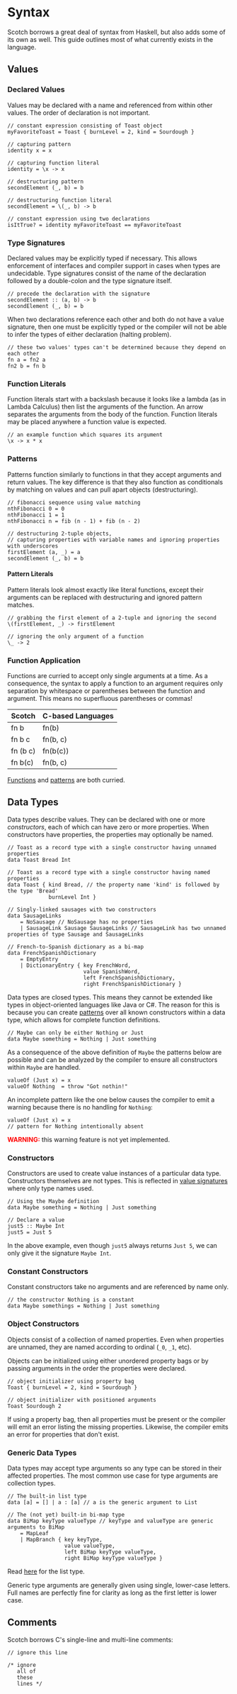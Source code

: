 # Syntax

Scotch borrows a great deal of syntax from Haskell, but also adds some of its
own as well. This guide outlines most of what currently exists in the language.

## Values

### Declared Values

Values may be declared with a name and referenced from within other values. The
order of declaration is not important.

```
// constant expression consisting of Toast object
myFavoriteToast = Toast { burnLevel = 2, kind = Sourdough }

// capturing pattern
identity x = x

// capturing function literal
identity = \x -> x

// destructuring pattern
secondElement (_, b) = b

// destructuring function literal
secondElement = \(_, b) -> b

// constant expression using two declarations
isItTrue? = identity myFavoriteToast == myFavoriteToast
```

### Type Signatures

Declared values may be explicitly typed if necessary. This allows enforcement of
interfaces and compiler support in cases when types are undecidable. Type signatures
consist of the name of the declaration followed by a double-colon and the type
signature itself.

```
// precede the declaration with the signature
secondElement :: (a, b) -> b
secondElement (_, b) = b
```

When two declarations reference each other and both do not have a value signature,
then one must be explicitly typed or the compiler will not be able to infer the types
of either declaration (halting problem).

```
// these two values' types can't be determined because they depend on each other
fn a = fn2 a
fn2 b = fn b
```

### Function Literals

Function literals start with a backslash because it looks like a lambda (as in
Lambda Calculus) then list the arguments of the function. An arrow separates
the arguments from the body of the function. Function literals may be placed
anywhere a function value is expected.

```
// an example function which squares its argument
\x -> x * x
```

### Patterns

Patterns function similarly to functions in that they accept arguments and return
values. The key difference is that they also function as conditionals by matching
on values and can pull apart objects (destructuring).

```
// fibonacci sequence using value matching
nthFibonacci 0 = 0
nthFibonacci 1 = 1
nthFibonacci n = fib (n - 1) + fib (n - 2)

// destructuring 2-tuple objects,
// capturing properties with variable names and ignoring properties with underscores
firstElement (a, _) = a
secondElement (_, b) = b
```

#### Pattern Literals

Pattern literals look almost exactly like literal functions, except their arguments
can be replaced with destructuring and ignored pattern matches.

```
// grabbing the first element of a 2-tuple and ignoring the second
\(firstElement, _) -> firstElement

// ignoring the only argument of a function
\_ -> 2
```

### Function Application

Functions are curried to accept only single arguments at a time. As a consequence,
the syntax to apply a function to an argument requires only separation by whitespace
or parentheses between the function and argument. This means no superfluous parentheses
or commas!

| Scotch   | C-based Languages |
|----------|-------------------|
| fn b     | fn(b)             |
| fn b c   | fn(b, c)          |
| fn (b c) | fn(b(c))          |
| fn b(c)  | fn(b, c)          |

[Functions](#syntax-values-function-literals) and [patterns](#syntax-values-patterns) are both curried.

## Data Types

Data types describe values. They can be declared with one or more *constructors*,
each of which can have zero or more properties. When constructors have properties,
the properties may optionally be named.

```
// Toast as a record type with a single constructor having unnamed properties
data Toast Bread Int

// Toast as a record type with a single constructor having named properties
data Toast { kind Bread, // the property name 'kind' is followed by the type 'Bread'
             burnLevel Int }

// Singly-linked sausages with two constructors
data SausageLinks
    = NoSausage // NoSausage has no properties
    | SausageLink Sausage SausageLinks // SausageLink has two unnamed properties of type Sausage and SausageLinks

// French-to-Spanish dictionary as a bi-map
data FrenchSpanishDictionary
    = EmptyEntry
    | DictionaryEntry { key FrenchWord,
                        value SpanishWord,
                        left FrenchSpanishDictionary,
                        right FrenchSpanishDictionary }
```

Data types are closed types. This means they cannot be extended like types in
object-oriented languages like Java or C#. The reason for this is because you can
create [patterns](#syntax-patterns) over all known constructors within a data type, which allows for
complete function definitions.

```
// Maybe can only be either Nothing or Just
data Maybe something = Nothing | Just something
```

As a consequence of the above definition of `Maybe` the patterns below are possible
and can be analyzed by the compiler to ensure all constructors within `Maybe` are handled.

```
valueOf (Just x) = x
valueOf Nothing  = throw "Got nothin!"
```

An incomplete pattern like the one below causes the compiler to emit a warning
because there is no handling for `Nothing`:

```
valueOf (Just x) = x
// pattern for Nothing intentionally absent
```

<span style="color: red;">**WARNING:**</span> this warning feature is not yet implemented.

### Constructors

Constructors are used to create value instances of a particular data type.
Constructors themselves are not types. This is reflected in [value signatures](#syntax-values-type-signatures)
where only type names used.

```
// Using the Maybe definition
data Maybe something = Nothing | Just something

// Declare a value
just5 :: Maybe Int
just5 = Just 5
```

In the above example, even though `just5` always returns `Just 5`, we can only
give it the signature `Maybe Int`.

### Constant Constructors

Constant constructors take no arguments and are referenced by name only.

```
// the constructor Nothing is a constant
data Maybe somethings = Nothing | Just something
```

### Object Constructors

Objects consist of a collection of named properties. Even when properties are
unnamed, they are named according to ordinal (`_0`, `_1`, etc).

Objects can be initialized using either unordered property bags or by passing
arguments in the order the properties were declared.

```
// object initializer using property bag
Toast { burnLevel = 2, kind = Sourdough }

// object initializer with positioned arguments
Toast Sourdough 2
```

If using a property bag, then all properties must be present or the compiler
will emit an error listing the missing properties. Likewise, the compiler emits
an error for properties that don't exist.

### Generic Data Types

Data types may accept type arguments so any type can be stored in their affected
properties. The most common use case for type arguments are collection types.

```
// The built-in list type
data [a] = [] | a : [a] // a is the generic argument to List

// The (not yet) built-in bi-map type
data BiMap keyType valueType // keyType and valueType are generic arguments to BiMap
    = MapLeaf
    | MapBranch { key keyType,
                  value valueType,
                  left BiMap keyType valueType,
                  right BiMap keyType valueType }
```

Read [here](#syntax-lists) for the list type.

Generic type arguments are generally given using single, lower-case letters. Full
names are perfectly fine for clarity as long as the first letter is lower case.

## Comments

Scotch borrows C's single-line and multi-line comments:

```
// ignore this line

/* ignore
   all of
   these
   lines */
```

